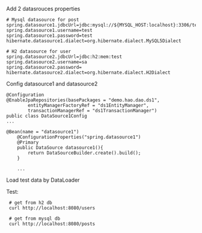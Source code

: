 Add 2 datasrouces properties

    # Mysql datasource for post
    spring.datasource1.jdbcUrl=jdbc:mysql://${MYSQL_HOST:localhost}:3306/test
    spring.datasource1.username=test
    spring.datasource1.password=test
    hibernate.datasource1.dialect=org.hibernate.dialect.MySQL5Dialect
    
    # H2 datasource for user
    spring.datasource2.jdbcUrl=jdbc:h2:mem:test
    spring.datasource2.username=sa
    spring.datasource2.password=
    hibernate.datasource2.dialect=org.hibernate.dialect.H2Dialect
    
Config datasource1 and datasource2

    @Configuration
    @EnableJpaRepositories(basePackages = "demo.hao.dao.ds1",
            entityManagerFactoryRef = "ds1EntityManager",
            transactionManagerRef = "ds1TransactionManager")
    public class DataSource1Config
    ...
    
    @Bean(name = "datasource1")
        @ConfigurationProperties("spring.datasource1")
        @Primary
        public DataSource datasource1(){
            return DataSourceBuilder.create().build();
        }
        
        ...

Load test data by DataLoader

Test:

     # get from h2 db
     curl http://localhost:8080/users
     
     # get from mysql db
     curl http://localhost:8080/posts
